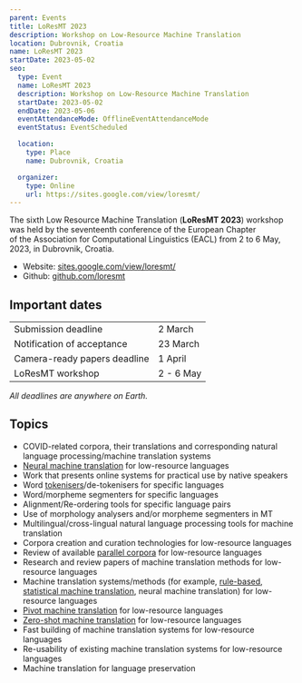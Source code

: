 ```yaml
---
parent: Events
title: LoResMT 2023
description: Workshop on Low-Resource Machine Translation
location: Dubrovnik, Croatia
name: LoResMT 2023
startDate: 2023-05-02
seo:
  type: Event
  name: LoResMT 2023
  description: Workshop on Low-Resource Machine Translation
  startDate: 2023-05-02
  endDate: 2023-05-06
  eventAttendanceMode: OfflineEventAttendanceMode
  eventStatus: EventScheduled

  location:
    type: Place
    name: Dubrovnik, Croatia

  organizer:
    type: Online
    url: https://sites.google.com/view/loresmt/
---
```


The sixth Low Resource Machine Translation (**LoResMT 2023**) workshop was held by the seventeenth conference of the European Chapter of the Association for Computational Linguistics (EACL) from 2 to 6 May, 2023, in Dubrovnik, Croatia.

- Website: [sites.google.com/view/loresmt/](https://sites.google.com/view/loresmt/)
- Github: [github.com/loresmt](https://github.com/loresmt)

## Important dates

|     |     |
| --- | --- |
| Submission deadline | 2 March |
| Notification of acceptance | 23 March |
| Camera-ready papers deadline | 1 April |
| LoResMT workshop | 2 - 6 May |

*All deadlines are anywhere on Earth.*

## Topics

- COVID-related corpora, their translations and corresponding natural language processing/machine translation systems
- [Neural machine translation](/approaches/neural-machine-translation.md) for low-resource languages
- Work that presents online systems for practical use by native speakers
- Word [tokenisers](/concepts/tokenisation.md)/de-tokenisers for specific languages
- Word/morpheme segmenters for specific languages
- Alignment/Re-ordering tools for specific language pairs
- Use of morphology analysers and/or morpheme segmenters in MT
- Multilingual/cross-lingual natural language processing tools for machine translation
- Corpora creation and curation technologies for low-resource languages
- Review of available [parallel corpora](/customisation/parallel-data.md) for low-resource languages
- Research and review papers of machine translation methods for low-resource languages
- Machine translation systems/methods (for example, [rule-based](/approaches/rule-based-machine-translation.md), [statistical machine translation](/approaches/statistical-machine-translation.md), neural machine translation) for low-resource languages
- [Pivot machine translation](/applications/advanced-concepts/bridging.md) for low-resource languages
- [Zero-shot machine translation](/applications/advanced-concepts/zero-shot-translation.md) for low-resource languages
- Fast building of machine translation systems for low-resource languages
- Re-usability of existing machine translation systems for low-resource languages
- Machine translation for language preservation
